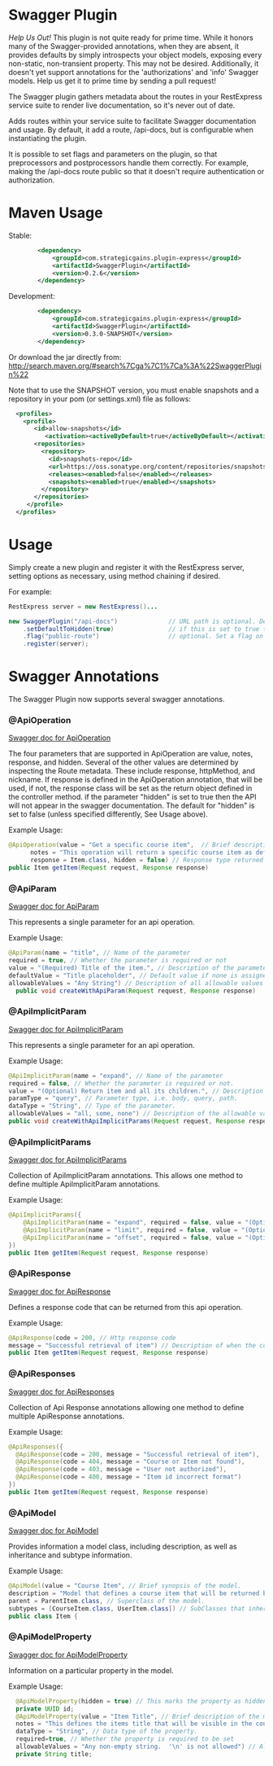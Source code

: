Swagger Plugin
==============

*Help Us Out!* This plugin is not quite ready for prime time. While it honors many of the Swagger-provided annotations, when they are absent,
it provides defaults by simply introspects your object models, exposing every non-static, non-transient property.  This may not be desired.  Additionally, it doesn't
yet support annotations for the 'authorizations' and 'info' Swagger models.  Help us get it to prime time by sending a pull request!

The Swagger plugin gathers metadata about the routes in your RestExpress service suite
to render live documentation, so it's never out of date.

Adds routes within your service suite to facilitate Swagger documentation and usage.
By default, it add a route, /api-docs, but is configurable when instantiating the plugin.

It is possible to set flags and parameters on the plugin, so that preprocessors and postprocessors
handle them correctly.  For example, making the /api-docs route public so that it doesn't
require authentication or authorization.

Maven Usage
===========
Stable:
```xml
		<dependency>
			<groupId>com.strategicgains.plugin-express</groupId>
			<artifactId>SwaggerPlugin</artifactId>
			<version>0.2.6</version>
		</dependency>
```
Development:
```xml
		<dependency>
			<groupId>com.strategicgains.plugin-express</groupId>
			<artifactId>SwaggerPlugin</artifactId>
			<version>0.3.0-SNAPSHOT</version>
		</dependency>
```
Or download the jar directly from: 
http://search.maven.org/#search%7Cga%7C1%7Ca%3A%22SwaggerPlugin%22

Note that to use the SNAPSHOT version, you must enable snapshots and a repository in your pom (or settings.xml) file as follows:
```xml
  <profiles>
    <profile>
       <id>allow-snapshots</id>
          <activation><activeByDefault>true</activeByDefault></activation>
       <repositories>
         <repository>
           <id>snapshots-repo</id>
           <url>https://oss.sonatype.org/content/repositories/snapshots</url>
           <releases><enabled>false</enabled></releases>
           <snapshots><enabled>true</enabled></snapshots>
         </repository>
       </repositories>
     </profile>
  </profiles>
```

Usage
=====

Simply create a new plugin and register it with the RestExpress server, setting options
as necessary, using method chaining if desired.

For example:
```java
RestExpress server = new RestExpress()...

new SwaggerPlugin("/api-docs")				// URL path is optional. Defaults to '/api-docs'
	.setDefaultToHidden(true)				// if this is set to true then only annotated apis will be shown
	.flag("public-route")					// optional. Set a flag on the request for this route.
	.register(server);
```

Swagger Annotations
===================
The Swagger Plugin now supports several swagger annotations.

### @ApiOperation
[Swagger doc for ApiOperation](https://github.com/wordnik/swagger-core/blob/master/modules/swagger-annotations/src/main/java/com/wordnik/swagger/annotations/ApiOperation.java)

The four parameters that are supported in ApiOperation are value, notes, response, and hidden.  Several of the other values are determined by inspecting the Route metadata.  These include response, httpMethod, and nickname.  If response is defined in the ApiOperation annotation, that will be used, if not, the response class will be set as the return object defined in the controller method.  if the parameter "hidden" is set to true then the API will not appear in the swagger documentation.  The default for "hidden" is set to false (unless specified differently, See Usage above).

Example Usage:
```java
@ApiOperation(value = "Get a specific course item",  // Brief description of the operation
      notes = "This operation will return a specific course item as defined in the route.", // Detailed description of the operation
      response = Item.class, hidden = false) // Response type returned by the method.
public Item getItem(Request request, Response response)
```

### @ApiParam
[Swagger doc for ApiParam](https://github.com/wordnik/swagger-core/blob/master/modules/swagger-annotations/src/main/java/com/wordnik/swagger/annotations/ApiParam.java)

This represents a single parameter for an api operation.

Example Usage:
```java
@ApiParam(name = "title", // Name of the parameter
required = true, // Whether the parameter is required or not
value = "(Required) Title of the item.", // Description of the parameter
defaultValue = "Title placeholder", // Default value if none is assigned.
allowableValues = "Any String") // Description of all allowable values for the parameter.
  public void createWithApiParam(Request request, Response response) 
```

### @ApiImplicitParam
[Swagger doc for ApiImplicitParam](https://github.com/wordnik/swagger-core/blob/master/modules/swagger-annotations/src/main/java/com/wordnik/swagger/annotations/ApiImplicitParam.java)

This represents a single parameter for an api operation.

Example Usage:
```java
@ApiImplicitParam(name = "expand", // Name of the parameter
required = false, // Whether the parameter is required or not.
value = "(Optional) Return item and all its children.", // Description of the parameter
paramType = "query", // Parameter type, i.e. body, query, path.
dataType = "String", // Type of the parameter.
allowableValues = "all, some, none") // Description of the allowable values.
public void createWithApiImplicitParams(Request request, Response response)
```

### @ApiImplicitParams
[Swagger doc for ApiImplicitParams](https://github.com/wordnik/swagger-core/blob/master/modules/swagger-annotations/src/main/java/com/wordnik/swagger/annotations/ApiImplicitParams.java)

Collection of ApiImplicitParam annotations.  This allows one method to define multiple ApiImplicitParam annotations.

Example Usage:
```java
@ApiImplicitParams({
    @ApiImplicitParam(name = "expand", required = false, value = "(Optional) Return item and all its children.", paramType = "query", dataType = "String", allowableValues = "items"),
    @ApiImplicitParam(name = "limit", required = false, value = "(Optional) Set the number of items returned from request.", paramType = "query", dataType = "Integer", allowableValues = "Any integer"),
    @ApiImplicitParam(name = "offset", required = false, value = "(Optional) Return the collection of items starting with the offset number.  The limit query param must also be set if offset is set.", paramType = "query", dataType = "Integer", allowableValues = "Any integer")
})
public Item getItem(Request request, Response response)
```

### @ApiResponse
[Swagger doc for ApiResponse](https://github.com/wordnik/swagger-core/blob/master/modules/swagger-annotations/src/main/java/com/wordnik/swagger/annotations/ApiResponse.java)

Defines a response code that can be returned from this api operation.

Example Usage:
```java
@ApiResponse(code = 200, // Http response code
message = "Successful retrieval of item") // Description of when the code is returned.
public Item getItem(Request request, Response response)
```

### @ApiResponses
[Swagger doc for ApiResponses](https://github.com/wordnik/swagger-core/blob/master/modules/swagger-annotations/src/main/java/com/wordnik/swagger/annotations/ApiResponses.java)

Collection of Api Response annotations allowing one method to define multiple ApiResponse annotations.

Example Usage:
```java
@ApiResponses({
  @ApiResponse(code = 200, message = "Successful retrieval of item"),
  @ApiResponse(code = 404, message = "Course or Item not found"),
  @ApiResponse(code = 403, message = "User not authorized"),
  @ApiResponse(code = 400, message = "Item id incorrect format")
})
public Item getItem(Request request, Response response)
```

### @ApiModel
[Swagger doc for ApiModel](https://github.com/wordnik/swagger-core/blob/master/modules/swagger-annotations/src/main/java/com/wordnik/swagger/annotations/ApiModel.java)

Provides information a model class, including description, as well as inheritance and subtype information.

Example Usage:
```java
@ApiModel(value = "Course Item", // Brief synopsis of the model.
description = "Model that defines a course item that will be returned back to the user.", // Detailed description of the class.
parent = ParentItem.class, // Superclass of the model.
subtypes = [CourseItem.class, UserItem.class]) // SubClasses that inherit this model.
public class Item {
```

### @ApiModelProperty
[Swagger doc for ApiModelProperty](https://github.com/wordnik/swagger-core/blob/master/modules/swagger-annotations/src/main/java/com/wordnik/swagger/annotations/ApiModelProperty.java)

Information on a particular property in the model.

Example Usage:
```java
  @ApiModelProperty(hidden = true) // This marks the property as hidden, and won't be visible in the documentation.
  private UUID id;
  @ApiModelProperty(value = "Item Title", // Brief description of the model property
  notes = "This defines the items title that will be visible in the course UI", // Detailed description of the property
  dataType = "String", // Data type of the property.
  required=true, // Whether the property is required to be set
  allowableValues = "Any non-empty string.  '\n' is not allowed") // Allowable values for the property
  private String title;
```
